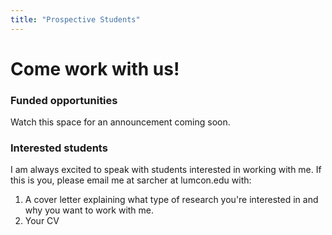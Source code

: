 ```yaml
---
title: "Prospective Students"
---  
```


# **Come work with us!**   

### Funded opportunities  

Watch this space for an announcement coming soon.  


### Interested students  

I am always excited to speak with students interested in working with me. If this is you, please email me at sarcher at lumcon.edu with:  
1. A cover letter explaining what type of research you're interested in and why you want to work with me.
2. Your CV  
